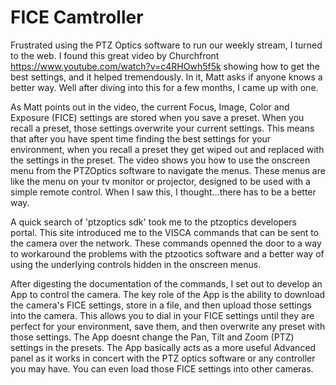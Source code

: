 # FICE Camtroller
Frustrated using the PTZ Optics software to run our weekly stream, I turned to the web. I found this great video by Churchfront https://www.youtube.com/watch?v=c4RHOwh5f5k showing how to get the best settings, and it helped tremendously. In it, Matt asks if anyone knows a better way. Well after diving into this for a few months, I came up with one.

As Matt points out in the video, the current Focus, Image, Color and Exposure (FICE) settings are stored when you save a preset. When you recall a preset, those settings overwrite your current settings. This means that after you have spent time finding the best settings for your environment, when you recall a preset they get wiped out and replaced with the settings in the preset. The video shows you how to use the onscreen menu from the PTZOptics software to navigate the menus. These menus are like the menu on your tv monitor or projector, designed to be used with a simple remote control. When I saw this, I thought...there has to be a better way.

A quick search of 'ptzoptics sdk' took me to the ptzoptics developers portal. This site introduced me to the VISCA commands that can be sent to the camera over the network. These commands openned the door to a way to workaround the problems with the ptzootics software and a better way of using the underlying controls hidden in the onscreen menus.
  
After digesting the documentation of the commands, I set out to develop an App to control the camera. The key role of the App is the ability to download the camera's FICE settings, store in a file, and then upload those settings into the camera. This allows you to dial in your FICE settings until they are perfect for your environment, save them, and then overwrite any preset with those settings. The App doesnt change the Pan, Tilt and Zoom (PTZ) settings in the presets. The App basically acts as a more useful Advanced panel as it works in concert with the PTZ optics software or any controller you may have. You can even load those FICE settings into other cameras.
